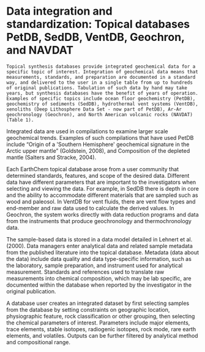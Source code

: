 # Data integration and standardization: Topical databases PetDB, SedDB, VentDB, Geochron, and NAVDAT

	Topical synthesis databases provide integrated geochemical data for a specific topic of interest. Integration of geochemical data means that measurements, standards, and preparation are documented in a standard way, and delivered to the user in a single table from up to hundreds of original publications. Tabulation of such data by hand may take years, but synthesis databases have the benefit of years of operation. Examples of specific topics include ocean floor geochemistry (PetDB), geochemistry of sediments (SedDB), hydrothermal vent systems (VentDB), xenoliths (Deep Lithosphere Data Set - now part of PetDB), Ar-Ar geochronology (Geochron), and North American volcanic rocks (NAVDAT) (Table 1).
	
Integrated data are used in compilations to examine larger scale geochemical trends. Examples of such compilations that have used PetDB include “Origin of a 'Southern Hemisphere' geochemical signature in the Arctic upper mantle” (Goldstein, 2008), and Composition of the depleted mantle (Salters and Stracke, 2004).

Each EarthChem topical database arose from a user community that determined standards, features, and scope of the desired data. Different data have different parameters that are important to the investigators when selecting and viewing the data. For example, in SedDB there is depth in core and the ability to accommodate different materials that are sampled such as wood and paleosol. In VentDB for vent fluids, there are vent flow types and end-member and raw data used to calculate the derived values. In Geochron, the system works directly with data reduction programs and data from the instruments that produce geochronology and thermochronology data.

The sample-based data is stored in a data model detailed in Lehnert et al. (2000). Data managers enter analytical data and related sample metadata from the published literature into the topical database. Metadata (data about the data) include data quality and data type-specific information, such as the laboratory, sample preparation, and instrument used for analytical measurement. Standards and references used to translate raw measurements into chemical composition, which may be lab specific, are documented within the database when reported by the investigator in the original publication. 

A database user creates an integrated dataset by first selecting samples from the database by setting constraints on geographic location, physiographic feature, rock classification or other grouping, then selecting the chemical parameters of interest. Parameters include major elements, trace elements, stable isotopes, radiogenic isotopes, rock mode, rare earth elements, and volatiles. Outputs can be further filtered by analytical method and compositional range. 
